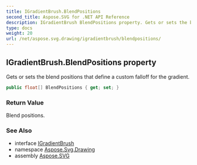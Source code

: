 ```yaml
---
title: IGradientBrush.BlendPositions
second_title: Aspose.SVG for .NET API Reference
description: IGradientBrush BlendPositions property. Gets or sets the blend positions that define a custom falloff for the gradient
type: docs
weight: 20
url: /net/aspose.svg.drawing/igradientbrush/blendpositions/
---
```

## IGradientBrush.BlendPositions property

Gets or sets the blend positions that define a custom falloff for the gradient.

```csharp
public float[] BlendPositions { get; set; }
```

### Return Value

Blend positions.

### See Also

* interface [IGradientBrush](../)
* namespace [Aspose.Svg.Drawing](../../../aspose.svg.drawing/)
* assembly [Aspose.SVG](../../../)

